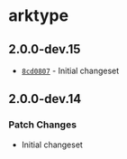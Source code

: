 # arktype

## 2.0.0-dev.15

- [`8cd0807`](https://github.com/arktypeio/arktype/commit/8cd080783fdbd8eefea54d5c04d99cd88b36c0eb) - Initial changeset

## 2.0.0-dev.14

### Patch Changes

- Initial changeset
